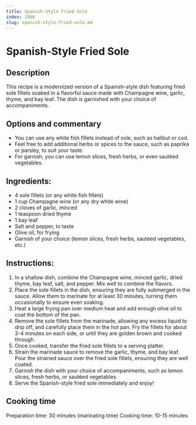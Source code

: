 ```yaml
---
title: Spanish-Style Fried Sole
index: 1566
slug: spanish-style-fried-sole.md
---
```


# Spanish-Style Fried Sole

## Description
This recipe is a modernized version of a Spanish-style dish featuring fried sole fillets soaked in a flavorful sauce made with Champagne wine, garlic, thyme, and bay leaf. The dish is garnished with your choice of accompaniments.

## Options and commentary
- You can use any white fish fillets instead of sole, such as halibut or cod.
- Feel free to add additional herbs or spices to the sauce, such as paprika or parsley, to suit your taste.
- For garnish, you can use lemon slices, fresh herbs, or even sautéed vegetables.

## Ingredients:
- 4 sole fillets (or any white fish fillets)
- 1 cup Champagne wine (or any dry white wine)
- 2 cloves of garlic, minced
- 1 teaspoon dried thyme
- 1 bay leaf
- Salt and pepper, to taste
- Olive oil, for frying
- Garnish of your choice (lemon slices, fresh herbs, sautéed vegetables, etc.)

## Instructions:
1. In a shallow dish, combine the Champagne wine, minced garlic, dried thyme, bay leaf, salt, and pepper. Mix well to combine the flavors.
2. Place the sole fillets in the dish, ensuring they are fully submerged in the sauce. Allow them to marinate for at least 30 minutes, turning them occasionally to ensure even soaking.
3. Heat a large frying pan over medium heat and add enough olive oil to coat the bottom of the pan.
4. Remove the sole fillets from the marinade, allowing any excess liquid to drip off, and carefully place them in the hot pan. Fry the fillets for about 3-4 minutes on each side, or until they are golden brown and cooked through.
5. Once cooked, transfer the fried sole fillets to a serving platter.
6. Strain the marinade sauce to remove the garlic, thyme, and bay leaf. Pour the strained sauce over the fried sole fillets, ensuring they are well coated.
7. Garnish the dish with your choice of accompaniments, such as lemon slices, fresh herbs, or sautéed vegetables.
8. Serve the Spanish-style fried sole immediately and enjoy!

## Cooking time
Preparation time: 30 minutes (marinating time)
Cooking time: 10-15 minutes